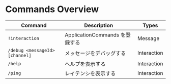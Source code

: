 # Commands Overview

| Command                        | Description               | Types       |
|--------------------------------|---------------------------|-------------|
| `!interaction`                 | ApplicationCommands を登録する | Message     |
| `/debug <messageId> [channel]` | メッセージをデバッグする              | Interaction |
| `/help`                        | ヘルプを表示する                  | Interaction |
| `/ping`                        | レイテンシを表示する                | Interaction |
